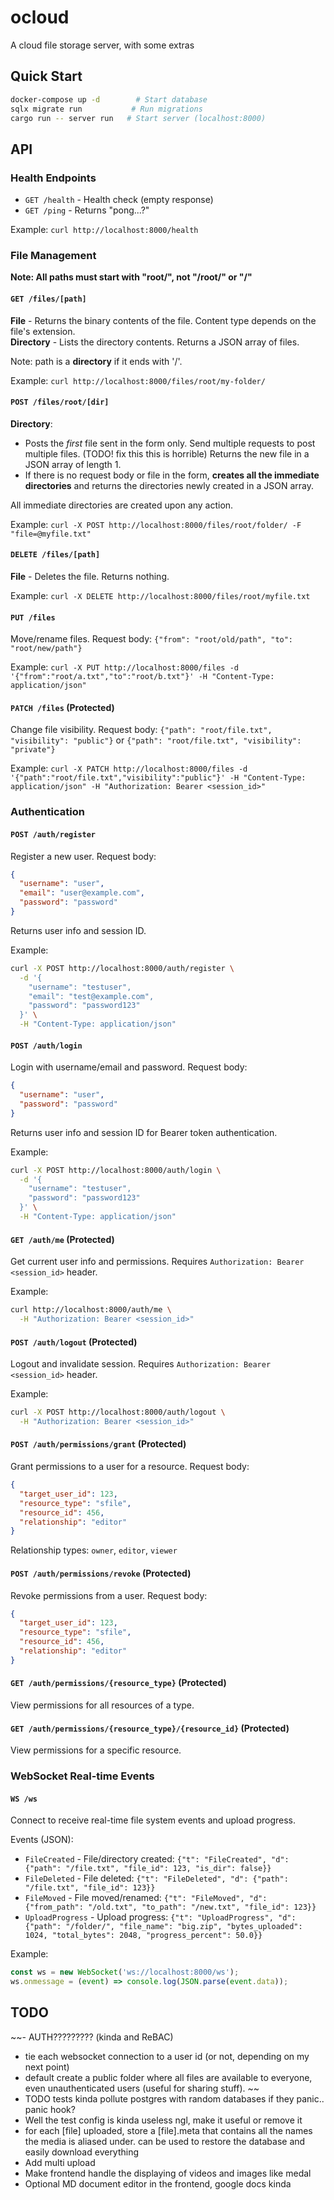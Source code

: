 # ocloud

A cloud file storage server, with some extras

## Quick Start

```bash
docker-compose up -d        # Start database
sqlx migrate run           # Run migrations  
cargo run -- server run   # Start server (localhost:8000)
```

## API

### Health Endpoints
- `GET /health` - Health check (empty response)
- `GET /ping` - Returns "pong...?"

Example: `curl http://localhost:8000/health`

### File Management

**Note: All paths must start with "root/", not "/root/" or "/"**

#### `GET /files/[path]`
**File** - Returns the binary contents of the file. Content type depends on the file's extension.  
**Directory** - Lists the directory contents. Returns a JSON array of files.

Note: path is a **directory** if it ends with '/'.

Example: `curl http://localhost:8000/files/root/my-folder/`

#### `POST /files/root/[dir]` 
**Directory**: 
- Posts the *first* file sent in the form only. Send multiple requests to post multiple files. (TODO! fix this this is horrible) Returns the new file in a JSON array of length 1.
- If there is no request body or file in the form, **creates all the immediate directories** and returns the directories newly created in a JSON array.

All immediate directories are created upon any action.

Example: `curl -X POST http://localhost:8000/files/root/folder/ -F "file=@myfile.txt"`

#### `DELETE /files/[path]`
**File** - Deletes the file. Returns nothing.

Example: `curl -X DELETE http://localhost:8000/files/root/myfile.txt`

#### `PUT /files`
Move/rename files. Request body: `{"from": "root/old/path", "to": "root/new/path"}`

Example: `curl -X PUT http://localhost:8000/files -d '{"from":"root/a.txt","to":"root/b.txt"}' -H "Content-Type: application/json"`

#### `PATCH /files` (Protected)
Change file visibility. Request body: `{"path": "root/file.txt", "visibility": "public"}` or `{"path": "root/file.txt", "visibility": "private"}`

Example: `curl -X PATCH http://localhost:8000/files -d '{"path":"root/file.txt","visibility":"public"}' -H "Content-Type: application/json" -H "Authorization: Bearer <session_id>"`

### Authentication

#### `POST /auth/register`
Register a new user. Request body:
```json
{
  "username": "user",
  "email": "user@example.com", 
  "password": "password"
}
```

Returns user info and session ID.

Example:
```bash
curl -X POST http://localhost:8000/auth/register \
  -d '{
    "username": "testuser",
    "email": "test@example.com",
    "password": "password123"
  }' \
  -H "Content-Type: application/json"
```

#### `POST /auth/login`
Login with username/email and password. Request body:
```json
{
  "username": "user",
  "password": "password"
}
```

Returns user info and session ID for Bearer token authentication.

Example:
```bash
curl -X POST http://localhost:8000/auth/login \
  -d '{
    "username": "testuser",
    "password": "password123"
  }' \
  -H "Content-Type: application/json"
```

#### `GET /auth/me` (Protected)
Get current user info and permissions. Requires `Authorization: Bearer <session_id>` header.

Example:
```bash
curl http://localhost:8000/auth/me \
  -H "Authorization: Bearer <session_id>"
```

#### `POST /auth/logout` (Protected)
Logout and invalidate session. Requires `Authorization: Bearer <session_id>` header.

Example:
```bash
curl -X POST http://localhost:8000/auth/logout \
  -H "Authorization: Bearer <session_id>"
```

#### `POST /auth/permissions/grant` (Protected)
Grant permissions to a user for a resource. Request body:
```json
{
  "target_user_id": 123,
  "resource_type": "sfile",
  "resource_id": 456,
  "relationship": "editor"
}
```

Relationship types: `owner`, `editor`, `viewer`

#### `POST /auth/permissions/revoke` (Protected)
Revoke permissions from a user. Request body:
```json
{
  "target_user_id": 123,
  "resource_type": "sfile",
  "resource_id": 456,
  "relationship": "editor"
}
```

#### `GET /auth/permissions/{resource_type}` (Protected)
View permissions for all resources of a type.

#### `GET /auth/permissions/{resource_type}/{resource_id}` (Protected)
View permissions for a specific resource.

### WebSocket Real-time Events

#### `WS /ws`
Connect to receive real-time file system events and upload progress.

Events (JSON):
- `FileCreated` - File/directory created: `{"t": "FileCreated", "d": {"path": "/file.txt", "file_id": 123, "is_dir": false}}`
- `FileDeleted` - File deleted: `{"t": "FileDeleted", "d": {"path": "/file.txt", "file_id": 123}}`  
- `FileMoved` - File moved/renamed: `{"t": "FileMoved", "d": {"from_path": "/old.txt", "to_path": "/new.txt", "file_id": 123}}`
- `UploadProgress` - Upload progress: `{"t": "UploadProgress", "d": {"path": "/folder/", "file_name": "big.zip", "bytes_uploaded": 1024, "total_bytes": 2048, "progress_percent": 50.0}}`

Example: 
```javascript
const ws = new WebSocket('ws://localhost:8000/ws');
ws.onmessage = (event) => console.log(JSON.parse(event.data));
```

## TODO
~~- AUTH????????? (kinda and ReBAC)
- tie each websocket connection to a user id (or not, depending on my next point)
- default create a public folder where all files are available to everyone, even unauthenticated users (useful for sharing stuff). ~~
- TODO tests kinda pollute postgres with random databases if they panic.. panic hook?
- Well the test config is kinda useless ngl, make it useful or remove it
- for each [file] uploaded, store a [file].meta that contains all the names the media is aliased under. can be used to restore the database and easily download everything
- Add multi upload
- Make frontend handle the displaying of videos and images like medal
- Optional MD document editor in the frontend, google docs kinda